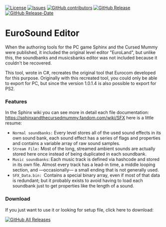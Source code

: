 [![License](https://img.shields.io/github/license/jmarti856/eurosound.svg)](https://www.gnu.org/licenses/gpl-3.0.html)
[![Issues](https://img.shields.io/github/issues/jmarti856/eurosound.svg)](https://github.com/jmarti856/eurosound/issues)
[![GitHub contributors](https://img.shields.io/github/contributors/jmarti856/eurosound.svg)](https://github.com/jmarti856/eurosound/contributors)
[![GitHub Release](https://img.shields.io/github/v/release/jmarti856/eurosound.svg)](https://github.com/jmarti856/eurosound/releases/latest)
[![GitHub Release-Date](https://img.shields.io/github/release-date/jmarti856/eurosound.svg)]()

# EuroSound Editor
When the authoring tools for the PC game Sphinx and the Cursed Mummy were published, it included the original level editor "EuroLand", but unlike this, the soundbanks and musicsbanks editor was not included because it couldn't be recovered.

This tool, wrote in C#, recreates the original tool that Eurocom developed for this purpose. Originally with this recreated tool, you could only be able to export for PC, but since the version 1.0.1.4 is also possible to export for PS2.

### Features
In the Sphinx wiki you can see more in detail each file documentation: https://sphinxandthecursedmummy.fandom.com/wiki/SFX here is a little resume:
- `Normal soundbanks:` Every level stores all of the used sound effects in its own sound bank, each sound effect has a series of flags and properties and contains a variable array of raw sound samples.
- `Stream File:` Most of the long, streamed ambient sounds are actually stored here once instead of being duplicated in each soundbank.
- `Music soundbanks`: Each music track is defined via hashcode and stored in its own file. Almost every track has a lead-in time, a middle looping section, and —occasionally— a small ending that is not generally used.
- `SFX_Data.bin: `Contains a special binary array, even if most of that data is redundant; but it probably exists to avoid having to load each soundbank just to get properties like the length of a sound.


### Download
If you just want to use it or looking for setup file, click here to download:

[![GitHub All Releases](https://img.shields.io/github/v/release/jmarti856/eurosound.svg?style=for-the-badge)](https://github.com/jmarti856/eurosound/releases/latest)
